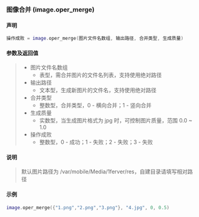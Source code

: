 ### 图像合并 \(**image\.oper\_merge**\)


#### 声明
```lua
操作成败 = image.oper_merge(图片文件名数组, 输出路径, 合并类型, 生成质量)
```


#### 参数及返回值
> - 图片文件名数组
>   - 表型，需合并图片的文件名列表，支持使用绝对路径
> - 输出路径
>   - 文本型，生成新图片的文件名，支持使用绝对路径
> - 合并类型
>   - 整数型，合并类型，0 \- 横向合并；1 \- 竖向合并
> - 生成质量
>   - 实数型，当生成图片格式为 jpg 时，可控制图片质量，范围 0\.0 ~ 1\.0
> - 操作成败
>   - 整数型，0 \- 成功；1 \- 失败；2 \- 失败；3 \- 失败


#### 说明
> 默认图片路径为 /var/mobile/Media/1ferver/res，自建目录请填写相对路径  


#### 示例  
```lua
image.oper_merge({"1.png","2.png","3.png"}, "4.jpg", 0, 0.5)
```

